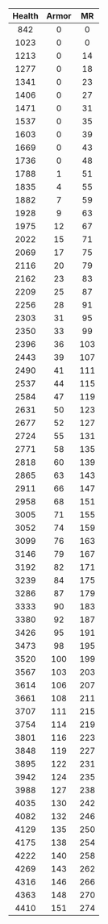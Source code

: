 | Health | Armor | MR |
|:---:|:---:|:---:|
|842|0|0|
|1023|0|0|
|1213|0|14|
|1277|0|18|
|1341|0|23|
|1406|0|27|
|1471|0|31|
|1537|0|35|
|1603|0|39|
|1669|0|43|
|1736|0|48|
|1788|1|51|
|1835|4|55|
|1882|7|59|
|1928|9|63|
|1975|12|67|
|2022|15|71|
|2069|17|75|
|2116|20|79|
|2162|23|83|
|2209|25|87|
|2256|28|91|
|2303|31|95|
|2350|33|99|
|2396|36|103|
|2443|39|107|
|2490|41|111|
|2537|44|115|
|2584|47|119|
|2631|50|123|
|2677|52|127|
|2724|55|131|
|2771|58|135|
|2818|60|139|
|2865|63|143|
|2911|66|147|
|2958|68|151|
|3005|71|155|
|3052|74|159|
|3099|76|163|
|3146|79|167|
|3192|82|171|
|3239|84|175|
|3286|87|179|
|3333|90|183|
|3380|92|187|
|3426|95|191|
|3473|98|195|
|3520|100|199|
|3567|103|203|
|3614|106|207|
|3661|108|211|
|3707|111|215|
|3754|114|219|
|3801|116|223|
|3848|119|227|
|3895|122|231|
|3942|124|235|
|3988|127|238|
|4035|130|242|
|4082|132|246|
|4129|135|250|
|4175|138|254|
|4222|140|258|
|4269|143|262|
|4316|146|266|
|4363|148|270|
|4410|151|274|
